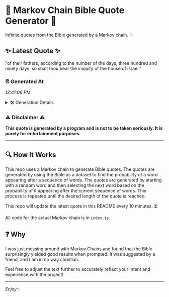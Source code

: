 # 📖 Markov Chain Bible Quote Generator 📖

Infinite quotes from the Bible generated by a Markov chain. ✨

## ✨ Latest Quote ✨
"of their fathers, according to the number of the days, three hundred and ninety days: so shalt thou bear the iniquity of the house of israel."

### ⏰ Generated At
*12:41:06 PM*

<details>
    <summary>🛠️ Generation Details</summary>
    <p>
        <strong>🌱 Seed:</strong> of<br>
        <strong>🔄 Iterations:</strong> 25<br>
        <strong>📜 Context History:</strong><br>[ of ]: their<br>[ of, their ]: fathers,<br>[ of, their, fathers, ]: according<br>[ of, their, fathers,, according ]: to<br>[ of, their, fathers,, according, to ]: the<br>[ of, their, fathers,, according, to, the ]: number<br>[ their, fathers,, according, to, the, number ]: of<br>[ fathers,, according, to, the, number, of ]: the<br>[ according, to, the, number, of, the ]: days,<br>[ to, the, number, of, the, days, ]: three<br>[ the, number, of, the, days,, three ]: hundred<br>[ number, of, the, days,, three, hundred ]: and<br>[ of, the, days,, three, hundred, and ]: ninety<br>[ the, days,, three, hundred, and, ninety ]: days:<br>[ days,, three, hundred, and, ninety, days: ]: so<br>[ three, hundred, and, ninety, days:, so ]: shalt<br>[ hundred, and, ninety, days:, so, shalt ]: thou<br>[ and, ninety, days:, so, shalt, thou ]: bear<br>[ ninety, days:, so, shalt, thou, bear ]: the<br>[ days:, so, shalt, thou, bear, the ]: iniquity<br>[ so, shalt, thou, bear, the, iniquity ]: of<br>[ shalt, thou, bear, the, iniquity, of ]: the<br>[ thou, bear, the, iniquity, of, the ]: house<br>[ bear, the, iniquity, of, the, house ]: of<br>[ the, iniquity, of, the, house, of ]: israel.<br>
    </p>
</details>

### ⚠️ Disclaimer ⚠️
**This quote is generated by a program and is not to be taken seriously. It is purely for entertainment purposes.**

---

## 🔍 How It Works

This repo uses a Markov chain to generate Bible quotes. The quotes are generated by using the Bible as a dataset to find the probability of a word appearing after a sequence of words. The quotes are generated by starting with a random word and then selecting the next word based on the probability of it appearing after the current sequence of words. This process is repeated until the desired length of the quote is reached.

This repo will update the latest quote in this README every 10 minutes. ⏳

All code for the actual Markov chain is in `index.ts`.

## ❓ Why

I was just messing around with Markov Chains and found that the Bible surprisingly yielded good results when prompted. 
It was suggested by a friend, and I am in no way christian.

Feel free to adjust the text further to accurately reflect your intent and experience with the project!

---

*Enjoy*✨
